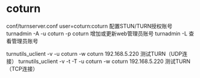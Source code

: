 # coturn

conf/turnserver.conf  user=coturn:coturn  配置STUN/TURN授权账号
turnadmin -A -u coturn -p coturn  增加或更新web管理员账号
turnadmin -L                      查看管理员账号

turnutils_uclient -v -u coturn -w coturn 192.168.5.220  测试TURN（UDP连接）
turnutils_uclient -v -t -T -u coturn -w coturn 192.168.5.220  测试TURN（TCP连接）

